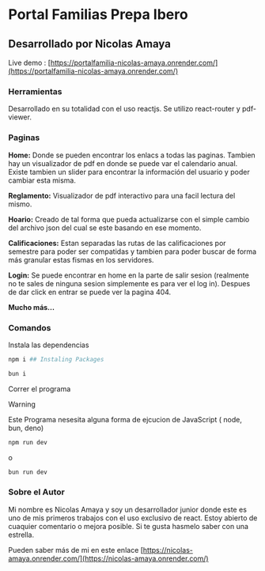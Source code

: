 # Portal Familias Prepa Ibero

## Desarrollado por Nicolas Amaya

Live demo : [https://portalfamilia-nicolas-amaya.onrender.com/](https://portalfamilia-nicolas-amaya.onrender.com/)

### Herramientas

Desarrollado en su totalidad con el uso reactjs. Se utilizo react-router y pdf-viewer.

### Paginas

**Home:** Donde se pueden encontrar los enlacs a todas las paginas. Tambien hay un visualizador de pdf en donde se puede var el calendario anual. Existe tambien un slider para encontrar la información del usuario y poder cambiar esta misma.

**Reglamento:** Visualizador de pdf interactivo para una facil lectura del mismo.

**Hoario:** Creado de tal forma que pueda actualizarse con el simple cambio del archivo json del cual se este basando en ese momento.

**Calificaciones:** Estan separadas las rutas de las calificaciones por semestre para poder ser compatidas y tambien para poder buscar de forma más granular estas fismas en los servidores.

**Login:** Se puede encontrar en home en la parte de salir sesion (realmente no te sales de ninguna sesion simplemente es para ver el log in). Despues de dar click en entrar se puede ver la pagina 404.

**Mucho más...**

### Comandos

Instala las dependencias

```sh
npm i ## Instaling Packages
```

```sh
bun i
```

Correr el programa

> [!WARNING]
> Este Programa nesesita alguna forma de ejcucion de JavaScript ( node, bun, deno)

```sh
npm run dev
```

o

```sh
bun run dev
```

### Sobre el Autor

Mi nombre es Nicolas Amaya y soy un desarrollador junior donde este es uno de mis primeros trabajos con el uso exclusivo de react. Estoy abierto de cuaquier comentario o mejora posible. Si te gusta hasmelo saber con una estrella.

Pueden saber más de mi en este enlace [https://nicolas-amaya.onrender.com/](https://nicolas-amaya.onrender.com/)
